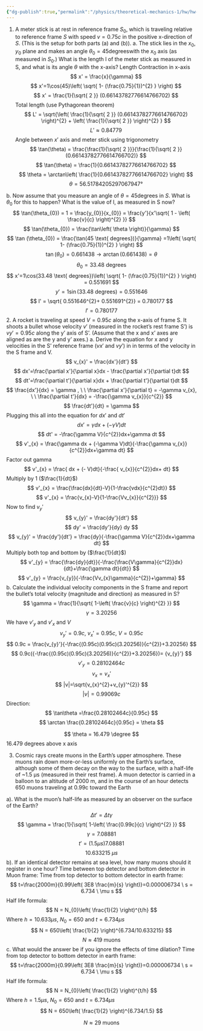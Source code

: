 ```yaml
---
{"dg-publish":true,"permalink":"/physics/theoretical-mechanics-1/hw/hw-2-paul-lea/"}
---
```


1. A meter stick is at rest in reference frame $S_{0}$, which is traveling relative to reference frame $S$ with speed $v=0.75c$ in the positive x-direction of $S$. (This is the setup for both parts (a) and (b)).
	a. The stick lies in the $x_{0}$, $y_{0}$ plane and makes an angle $\theta_{0} = 45 \text{degrees}$with the $x_{0}$ axis (as measured in $S_{0}$.) What is the length l of the meter stick as measured in S, and what is its angle $\theta$ with the x-axis?
Length Contraction in x-axis
$$
x' = \frac{x}{\gamma}
$$
$$
x'=1\cos(45)\left( \sqrt{ 1- (\frac{0.75}{1})^{2} } \right)
$$
$$
x' = \frac{1}{\sqrt{ 2 }} (0.66143782776614766702)
$$
Total length (use Pythagorean theorem)
$$
L' = \sqrt{\left( \frac{1}{\sqrt{ 2 }} (0.66143782776614766702) \right)^{2} + \left( \frac{1}{\sqrt{ 2 }} \right)^{2} }
$$
$$
L' \approx 0.84779
$$
Angle between $x'$ axis and meter stick using trigonometry
$$
\tan(\theta) = \frac{\frac{1}{\sqrt{ 2 }}}{\frac{1}{\sqrt{ 2 }} (0.66143782776614766702)}
$$
$$
\tan(\theta) = \frac{1}{0.66143782776614766702}
$$
$$
\theta = \arctan\left( \frac{1}{0.66143782776614766702} \right)
$$
$$
\theta = 56.51784205297067947°
$$

b. Now assume that you measure an angle of $\theta = 45 \text{degrees}$ in $S$. What is $\theta_{0}$ for this to happen? What is the value of l, as measured in S now?
$$
\tan(\theta_{0}) = 1 = \frac{y_{0}}{x_{0}} = \frac{y'}{x'\sqrt{ 1 - \left( \frac{v}{c} \right)^{2} }}
$$
$$
\tan(\theta_{0}) = \frac{\tan\left( \theta \right)}{\gamma}
$$
$$
\tan (\theta_{0}) = \frac{\tan(45 \text{ degrees})}{\gamma} =1\left( \sqrt{ 1- (\frac{0.75}{1})^{2} } \right)
$$
$$
\tan(\theta_{0})=0.661438 \to \arctan(0.661438) = \theta
$$
$$
\theta_{0} = 33.48 \text{ degrees}
$$
$$
x'=1\cos(33.48 \text{ degrees})\left( \sqrt{ 1- (\frac{0.75}{1})^{2} } \right) = 0.551691
$$
$$
y' = 1\sin(33.48 \text{ degrees}) = 0.551646
$$
$$
l' = \sqrt{ 0.551646^{2}+  0.551691^{2}} = 0.780177
$$
$$
l' = 0.780177
$$
2. A rocket is traveling at speed $V=0.95c$ along the x-axis of frame S. It shoots a bullet whose velocity $v'$ (measured in the rocket’s rest frame S’) is $vy'=0.95c$ along the y’ axis of S’. (Assume that the x and x’ axes are aligned as are the y and y’ axes.)
a. Derive the equation for x and y velocities in the S’ reference frame ($vx'$ and $vy'$) in in terms of the velocity in the S frame and V.
$$
v_{x}' = \frac{dx'}{dt'}
$$
$$
dx'=\frac{\partial x'}{\partial x}dx - \frac{\partial x'}{\partial t}dt
$$
$$
dt'=\frac{\partial t'}{\partial x}dx + \frac{\partial t'}{\partial t}dt
$$
$$
\frac{dx'}{dx} = \gamma , \ \ \frac{\partial x'}{\partial t} = -\gamma v_{x}, \ \ \frac{\partial t'}{dx} = -\frac{\gamma v_{x}}{c^{2}}
$$
$$
\frac{dt'}{dt} = \gamma
$$
Plugging this all into the equation for $dx'$ and $dt'$
$$
dx' = \gamma dx + (-\gamma V)dt
$$
$$
dt' = -\frac{\gamma V}{c^{2}}dx+\gamma dt
$$
$$
v'_{x} = \frac{\gamma dx + (-\gamma V)dt}{-\frac{\gamma v_{x}}{c^{2}}dx+\gamma dt}
$$
Factor out gamma
$$
v'_{x} = \frac{ dx + (- V)dt}{-\frac{ v_{x}}{c^{2}}dx+ dt}
$$
Multiply by 1 ($\frac{1}{dt}$)
$$
v'_{x} = \frac{\frac{dx}{dt}-V}{1-\frac{vdx}{c^{2}dt}}
$$
$$
v'_{x} = \frac{v_{x}-V}{1-\frac{Vv_{x}}{c^{2}}}
$$
Now to find $v_{y}'$
$$
v_{y}' = \frac{dy'}{dt'}
$$
$$
dy' = \frac{dy'}{dy} dy
$$
$$
v_{y}' = \frac{dy'}{dt'} = \frac{dy}{-\frac{\gamma V}{c^{2}}dx+\gamma dt}
$$
Multiply both top and bottom by ($\frac{1}{dt}$)
$$
v'_{y} =  \frac{\frac{dy}{dt}}{-\frac{\frac{V\gamma}{c^{2}}dx}{dt}+\frac{\gamma dt}{dt}}
$$
$$
v'_{y} = \frac{v_{y}}{-\frac{Vv_{x}\gamma}{c^{2}}+\gamma}
$$
b. Calculate the individual velocity components in the S frame and report the bullet’s total velocity (magnitude and direction) as measured in S?
$$
\gamma = \frac{1}{\sqrt{ 1-\left( \frac{v}{c} \right)^{2} }}
$$
$$
\gamma = 3.20256
$$
We have $v'_y$ and $v'_{x}$  and $V$
$$
v_{y}' = 0.9c, \ v_{x}' = 0.95c, \ V = 0.95c
$$
$$
0.9c = \frac{v_{y}'}{-\frac{(0.95c)(0.95c)(3.20256)}{c^{2}}+3.20256}
$$
$$
0.9c({-\frac{(0.95c)(0.95c)(3.20256)}{c^{2}}+3.20256})= {v_{y}'}
$$
$$
v'_{y}=0.28102464c
$$
$$
v_{x} = v_{x}'
$$
$$
|v|=\sqrt{v_{x}^{2}+v_{y}'^{2}}
$$
$$
|v| = 0.99069c
$$
Direction: 
$$
\tan\theta =\frac{0.28102464c}{0.95c}
$$
$$
\arctan \frac{0.28102464c}{0.95c} = \theta
$$

$$
\theta = 16.479 \degree
$$
16.479 degrees above x axis

3. Cosmic rays create muons in the Earth’s upper atmosphere. These muons rain down more-or-less uniformly on the Earth’s surface, although some of them decay on the way to the surface, with a half-life of ~1.5 μs (measured in their rest frame). A muon detector is carried in a balloon to an altitude of 2000 m, and in the course of an hour detects 650 muons traveling at 0.99c toward the Earth

a). What is the muon’s half-life as measured by an observer on the surface of the Earth?
$$
\Delta t'  = \Delta t \gamma 
$$
$$
\gamma = \frac{1}{\sqrt{ 1-\left( \frac{0.99c}{c} \right)^{2} }}
$$
$$
\gamma = 7.08881
$$
$$
t' = (1.5\mu s)7.08881
$$
$$
10.633215  \ \mu s
$$
b). If an identical detector remains at sea level, how many muons should it register in one hour?
Time between top detector and bottom detector in Muon frame: 
Time from top detector to bottom detector in earth frame:
$$
t=\frac{2000m}{0.99\left( 3E8 \frac{m}{s} \right)}=0.000006734 \ s = 6.734 \ \mu s
$$
Half life formula: 
$$
N = N_{0}\left( \frac{1}{2} \right)^{t/h}
$$
Where $h = 10.633\mu s$, $N_{0}=650$ and $t=6.734\mu s$ 
$$
N = 650\left( \frac{1}{2} \right)^{6.734/10.633215}
$$
$$
N \approx 419 \text{ muons}
$$
c. What would the answer be if you ignore the effects of time dilation?
Time from top detector to bottom detector in earth frame:
$$
t=\frac{2000m}{0.99\left( 3E8 \frac{m}{s} \right)}=0.000006734 \ s = 6.734 \ \mu s
$$
Half life formula: 
$$
N = N_{0}\left( \frac{1}{2} \right)^{t/h}
$$
Where $h = 1.5 \mu s$, $N_{0}=650$ and $t=6.734\mu s$ 
$$
N = 650\left( \frac{1}{2} \right)^{6.734/1.5}
$$

$$
N \approx 29 \text{ muons}
$$
